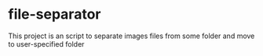 # file-separator
This project is an script to separate images files from some folder and move to user-specified folder